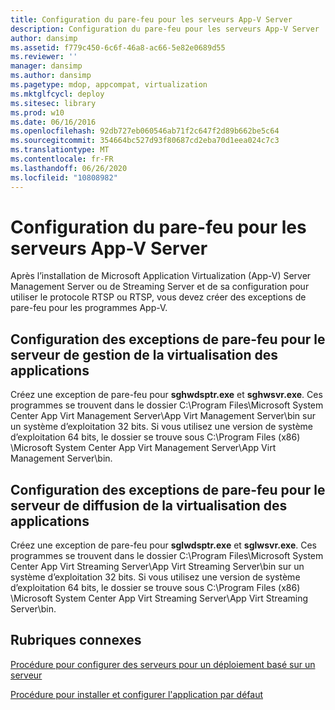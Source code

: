 ```yaml
---
title: Configuration du pare-feu pour les serveurs App-V Server
description: Configuration du pare-feu pour les serveurs App-V Server
author: dansimp
ms.assetid: f779c450-6c6f-46a8-ac66-5e82e0689d55
ms.reviewer: ''
manager: dansimp
ms.author: dansimp
ms.pagetype: mdop, appcompat, virtualization
ms.mktglfcycl: deploy
ms.sitesec: library
ms.prod: w10
ms.date: 06/16/2016
ms.openlocfilehash: 92db727eb060546ab71f2c647f2d89b662be5c64
ms.sourcegitcommit: 354664bc527d93f80687cd2eba70d1eea024c7c3
ms.translationtype: MT
ms.contentlocale: fr-FR
ms.lasthandoff: 06/26/2020
ms.locfileid: "10808982"
---
```

# Configuration du pare-feu pour les serveurs App-V Server


Après l’installation de Microsoft Application Virtualization (App-V) Server Management Server ou de Streaming Server et de sa configuration pour utiliser le protocole RTSP ou RTSP, vous devez créer des exceptions de pare-feu pour les programmes App-V.

## Configuration des exceptions de pare-feu pour le serveur de gestion de la virtualisation des applications


Créez une exception de pare-feu pour **sghwdsptr.exe** et **sghwsvr.exe**. Ces programmes se trouvent dans le dossier C:\\Program Files\\Microsoft System Center App Virt Management Server\\App Virt Management Server\\bin sur un système d’exploitation 32 bits. Si vous utilisez une version de système d’exploitation 64 bits, le dossier se trouve sous C:\\Program Files (x86) \\Microsoft System Center App Virt Management Server\\App Virt Management Server\\bin.

## Configuration des exceptions de pare-feu pour le serveur de diffusion de la virtualisation des applications


Créez une exception de pare-feu pour **sglwdsptr.exe** et **sglwsvr.exe**. Ces programmes se trouvent dans le dossier C:\\Program Files\\Microsoft System Center App Virt Streaming Server\\App Virt Streaming Server\\bin sur un système d’exploitation 32 bits. Si vous utilisez une version de système d’exploitation 64 bits, le dossier se trouve sous C:\\Program Files (x86) \\Microsoft System Center App Virt Streaming Server\\App Virt Streaming Server\\bin.

## Rubriques connexes


[Procédure pour configurer des serveurs pour un déploiement basé sur un serveur](how-to-configure-servers-for-server-based-deployment.md)

[Procédure pour installer et configurer l'application par défaut](how-to-install-and-configure-the-default-application.md)

 

 





